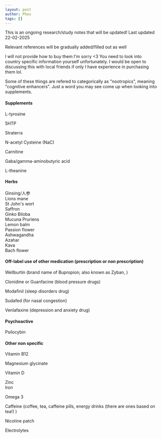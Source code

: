 ```yaml
---
layout: post
author: Phos
tags: []
---
```


This is an ongoing research/study notes that will be updated! Last updated 22-02-2025

Relevant references will be gradually added/filled out as well

I will not provide how to buy them I'm sorry <3 You need to look into country specific information yourself unfortunately. I would be open to discussing this with local friends if only I have experience in purchasing them lol.

Some of these things are refered to categorically as "nootropics", meaning "cognitive enhancers". Just a word you may see come up when looking into supplements.

#### Supplements

L-tyrosine

5HTP

Straterra

N-acetyl Cysteine (NaC)

Carnitine

Gaba/gamma-aminobutyric acid

L-theanine


#### Herbs

Ginsing/人参  
Lions mane  
St John's wort  
Saffron  
Ginko Biloba  
Mucuna Pruriens  
Lemon balm  
Passion flower  
Ashwagandha  
Azahar  
Kava  
Bach flower  


#### Off-label use of other medication (prescription or non prescription)

Wellburtin (brand name of Bupropion; also known as Zyban, )

Clonidine or Guanfacine (blood pressure drugs)

Modafinil (sleep disorders drug)

Sudafed (for nasal congestion)

Venlafaxine (depression and anxiety drug)


#### Psychoactive 

Psilocybin


#### Other non specific

Vitamin B12

Magnesium glycinate

Vitamin D

Zinc  
Iron  

Omega 3

Caffeine (coffee, tea, caffeine pills, energy drinks (there are ones based on tea!) )

Nicotine patch

Electrolytes


